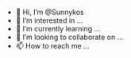 - 👋 Hi, I’m @Sunnykos
- 👀 I’m interested in ...
- 🌱 I’m currently learning ...
- 💞️ I’m looking to collaborate on ...
- 📫 How to reach me ...

<!---
Sunnykos/Sunnykos is a ✨ special ✨ repository because its `README.md` (this file) appears on your GitHub profile.
You can click the Preview link to take a look at your changes.
---
